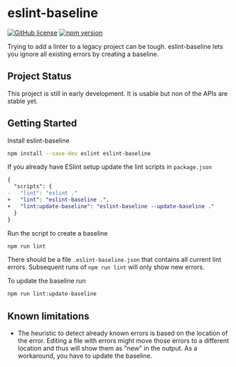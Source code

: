 # eslint-baseline

[![GitHub license](https://img.shields.io/badge/license-MIT-blue.svg)](https://github.com/lukahartwig/eslint-baseline/blob/main/LICENSE)
[![npm version](https://img.shields.io/npm/v/eslint-baseline.svg?style=flat)](https://www.npmjs.com/package/eslint-baseline)

Trying to add a linter to a legacy project can be tough. eslint-baseline lets you ignore all existing errors by creating a baseline.

## Project Status

This project is still in early development. It is usable but non of the APIs are stable yet.

## Getting Started

Install eslint-baseline

```sh
npm install --save-dev eslint eslint-baseline
```

If you already have ESlint setup update the lint scripts in `package.json`

```diff
{
  "scripts": {
-   "lint": "eslint ."
+   "lint": "eslint-baseline .",
+   "lint:update-baseline": "eslint-baseline --update-baseline ."
  }
}
```

Run the script to create a baseline

```sh
npm run lint
```

There should be a file `.eslint-baseline.json` that contains all current lint errors. Subsequent runs of `npm run lint` will only show new errors.

To update the baseline run

```sh
npm run lint:update-baseline
```

## Known limitations

- The heuristic to detect already known errors is based on the location of the error. Editing a file with errors might move those errors to a different location and thus will show them as "new" in the output. As a workaround, you have to update the baseline.
